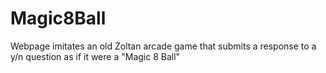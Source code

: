 # Magic8Ball

Webpage imitates an old Zoltan arcade game that submits a response to a y/n question as if it were a "Magic 8 Ball"
